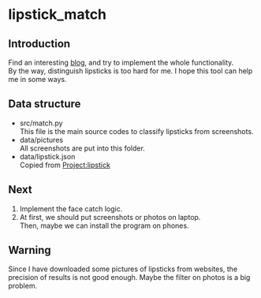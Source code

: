 # lipstick_match 
## Introduction
Find an interesting [blog](https://mp.weixin.qq.com/s/Y3kGNaslGBArh-seI15c0w), and try to implement the whole functionality.<br>
By the way, distinguish lipsticks is too hard for me. I hope this tool can help me in some ways.

## Data structure
+ src/match.py<br> 
    This file is the main source codes to classify lipsticks from screenshots.
+ data/pictures<br>
    All screenshots are put into this folder.
+ data/lipstick.json<br> 
    Copied from [Project:lipstick](http://zhangwenli.com/lipstick/)

## Next
1. Implement the face catch logic.
2. At first, we should put screenshots or photos on laptop.<br> Then, maybe we can install the program on phones.

## Warning
Since I have downloaded some pictures of lipsticks from websites, the precision of results is not good enough. Maybe the filter on photos is a big problem.
